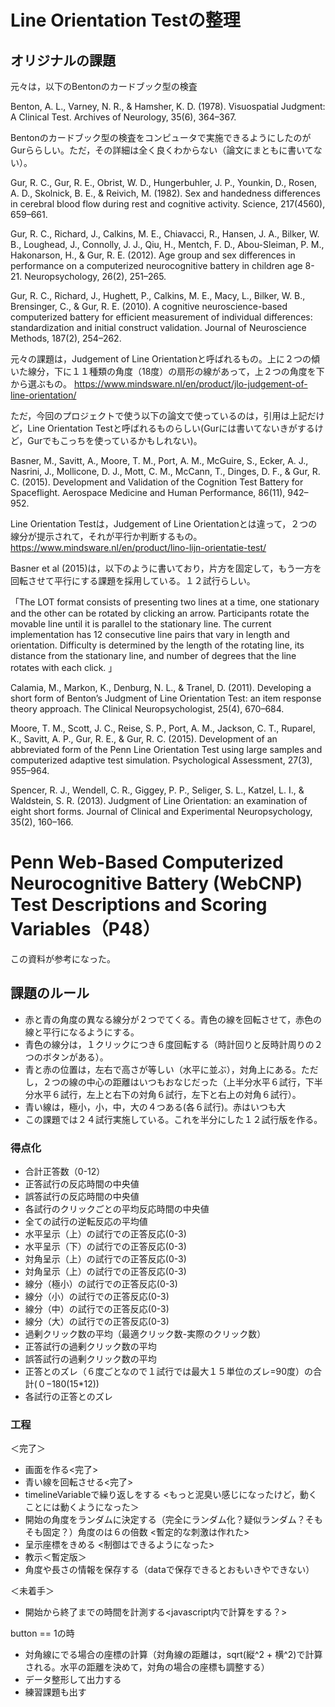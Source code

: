 # Line Orientation Testの整理

## オリジナルの課題

元々は，以下のBentonのカードブック型の検査

Benton, A. L., Varney, N. R., & Hamsher, K. D. (1978). Visuospatial Judgment: A Clinical Test. Archives of Neurology, 35(6), 364–367.

Bentonのカードブック型の検査をコンピュータで実施できるようにしたのがGurららしい。ただ，その詳細は全く良くわからない（論文にまともに書いてない）。

Gur, R. C., Gur, R. E., Obrist, W. D., Hungerbuhler, J. P., Younkin, D., Rosen, A. D., Skolnick, B. E., & Reivich, M. (1982). Sex and handedness differences in cerebral blood flow during rest and cognitive activity. Science, 217(4560), 659–661.

Gur, R. C., Richard, J., Calkins, M. E., Chiavacci, R., Hansen, J. A., Bilker, W. B., Loughead, J., Connolly, J. J., Qiu, H., Mentch, F. D., Abou-Sleiman, P. M., Hakonarson, H., & Gur, R. E. (2012). Age group and sex differences in performance on a computerized neurocognitive battery in children age 8-21. Neuropsychology, 26(2), 251–265.

Gur, R. C., Richard, J., Hughett, P., Calkins, M. E., Macy, L., Bilker, W. B., Brensinger, C., & Gur, R. E. (2010). A cognitive neuroscience-based computerized battery for efficient measurement of individual differences: standardization and initial construct validation. Journal of Neuroscience Methods, 187(2), 254–262.

元々の課題は，Judgement of Line Orientationと呼ばれるもの。上に２つの傾いた線分，下に１１種類の角度（18度）の扇形の線があって，上２つの角度を下から選ぶもの。
https://www.mindsware.nl/en/product/jlo-judgement-of-line-orientation/

ただ，今回のプロジェクトで使う以下の論文で使っているのは，引用は上記だけど，Line Orientation Testと呼ばれるものらしい(Gurには書いてないきがするけど，Gurでもこっちを使っているかもしれない)。

Basner, M., Savitt, A., Moore, T. M., Port, A. M., McGuire, S., Ecker, A. J., Nasrini, J., Mollicone, D. J., Mott, C. M., McCann, T., Dinges, D. F., & Gur, R. C. (2015). Development and Validation of the Cognition Test Battery for Spaceflight. Aerospace Medicine and Human Performance, 86(11), 942–952.

Line Orientation Testは，Judgement of Line Orientationとは違って，２つの線分が提示されて，それが平行か判断するもの。
https://www.mindsware.nl/en/product/lino-lijn-orientatie-test/

Basner et al (2015)は，以下のように書いており，片方を固定して，もう一方を回転させて平行にする課題を採用している。１２試行らしい。

「The LOT format consists of presenting two lines at a time, one stationary and the other can be rotated by clicking an arrow. Participants rotate the movable line until it is parallel to the stationary line. The current implementation has 12 consecutive line pairs that vary in length and orientation. Difficulty is determined by the length of the rotating line, its distance from the stationary line, and number of degrees that the line rotates with each click. 」

Calamia, M., Markon, K., Denburg, N. L., & Tranel, D. (2011). Developing a short form of Benton’s Judgment of Line Orientation Test: an item response theory approach. The Clinical Neuropsychologist, 25(4), 670–684.

Moore, T. M., Scott, J. C., Reise, S. P., Port, A. M., Jackson, C. T., Ruparel, K., Savitt, A. P., Gur, R. E., & Gur, R. C. (2015). Development of an abbreviated form of the Penn Line Orientation Test using large samples and computerized adaptive test simulation. Psychological Assessment, 27(3), 955–964.

Spencer, R. J., Wendell, C. R., Giggey, P. P., Seliger, S. L., Katzel, L. I., & Waldstein, S. R. (2013). Judgment of Line Orientation: an examination of eight short forms. Journal of Clinical and Experimental Neuropsychology, 35(2), 160–166.


# Penn Web-Based Computerized Neurocognitive Battery (WebCNP) Test Descriptions and Scoring Variables（P48）
この資料が参考になった。

## 課題のルール

- 赤と青の角度の異なる線分が２つでてくる。青色の線を回転させて，赤色の線と平行になるようにする。
- 青色の線分は，１クリックにつき６度回転する（時計回りと反時計周りの２つのボタンがある）。
- 青と赤の位置は，左右で高さが等しい（水平に並ぶ），対角上にある。ただし，２つの線の中心の距離はいつもおなじだった（上半分水平６試行，下半分水平６試行，左上と右下の対角６試行，左下と右上の対角６試行）。
- 青い線は，極小，小，中，大の４つある(各６試行)。赤はいつも大
- この課題では２４試行実施している。これを半分にした１２試行版を作る。

### 得点化

- 合計正答数（0-12）
- 正答試行の反応時間の中央値
- 誤答試行の反応時間の中央値
- 各試行のクリックごとの平均反応時間の中央値
- 全ての試行の逆転反応の平均値
- 水平呈示（上）の試行での正答反応(0-3)
- 水平呈示（下）の試行での正答反応(0-3)
- 対角呈示（上）の試行での正答反応(0-3)
- 対角呈示（上）の試行での正答反応(0-3)
- 線分（極小）の試行での正答反応(0-3)
- 線分（小）の試行での正答反応(0-3)
- 線分（中）の試行での正答反応(0-3)
- 線分（大）の試行での正答反応(0-3)
- 過剰クリック数の平均（最適クリック数-実際のクリック数）
- 正答試行の過剰クリック数の平均
- 誤答試行の過剰クリック数の平均
- 正答とのズレ（６度ごとなので１試行では最大１５単位のズレ=90度）の合計(０−180(15*12))
- 各試行の正答とのズレ

### 工程
＜完了＞
- 画面を作る<完了>
- 青い線を回転させる<完了>
- timelineVariableで繰り返しをする <もっと泥臭い感じになったけど，動くことには動くようになった＞
- 開始の角度をランダムに決定する（完全にランダム化？疑似ランダム？そもそも固定？）角度のは６の倍数 <暫定的な刺激は作れた>
- 呈示座標をきめる <制御はできるようになった>
- 教示＜暫定版＞
- 角度や長さの情報を保存する（dataで保存できるとおもいきやできない）

＜未着手＞
- 開始から終了までの時間を計測する<javascript内で計算をする？>

button == 1の時

- 対角線にでる場合の座標の計算（対角線の距離は，sqrt(縦^2 + 横^2)で計算される。水平の距離を決めて，対角の場合の座標も調整する）
- データ整形して出力する
- 練習課題も出す
